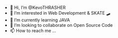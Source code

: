 - 👋 Hi, I’m @KevoTHRASHER
- 👀 I’m interested in Web Development & SKATE 🛹
- 🌱 I’m currently learning JAVA
- 💞️ I’m looking to collaborate on Open Source Code
- 📫 How to reach me ...

<!---
KevoTHRASHER/KevoTHRASHER is a ✨ special ✨ repository because its `README.md` (this file) appears on your GitHub profile.
You can click the Preview link to take a look at your changes.
--->
